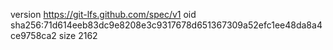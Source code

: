 version https://git-lfs.github.com/spec/v1
oid sha256:71d614eeb83dc9e8208e3c9317678d651367309a52efc1ee48da8a4ce9758ca2
size 2162
